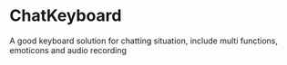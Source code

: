 # ChatKeyboard
A good keyboard solution for chatting situation, include multi functions, emoticons and audio recording
